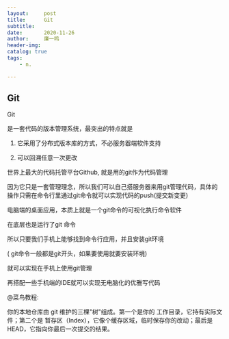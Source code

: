 ```yaml
---
layout:     post
title:      Git
subtitle:   
date:       2020-11-26
author:     廉一鸣
header-img: 
catalog: true
tags:
    - n.

---
```


## Git



Git



是一套代码的版本管理系统，最突出的特点就是

1. 它采用了分布式版本库的方式，不必服务器端软件支持

2. 可以回溯任意一次更改

   

世界上最大的代码托管平台Github, 就是用的git作为代码管理

因为它只是一套管理理念，所以我们可以自己搭服务器来用git管理代码，具体的操作只需在命令行里通过git命令就可以实现代码的push(提交新变更)

电脑端的桌面应用，本质上就是一个git命令的可视化执行命令软件

在底层也是运行了git 命令

所以只要我们手机上能够找到命令行应用，并且安装git环境

( git命令一般都是git开头，如果要使用就要安装环境)

就可以实现在手机上使用git管理

再搭配一些手机端的IDE就可以实现无电脑化的优雅写代码

@菜鸟教程:

你的本地仓库由 git 维护的三棵"树"组成。第一个是你的 工作目录，它持有实际文件；第二个是 暂存区（Index），它像个缓存区域，临时保存你的改动；最后是 HEAD，它指向你最后一次提交的结果。